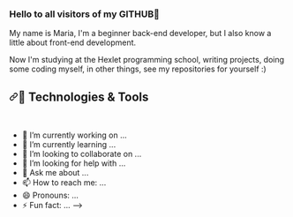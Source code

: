 ### Hello to all visitors of my GITHUB👋

My name is Maria, I'm a beginner back-end developer, but I also know a little about front-end development.

Now I'm studying at the Hexlet programming school, writing projects, doing some coding myself, in other things, see my repositories for yourself :)

<h2 dir="auto"><a id="user-content--technologies--tools" class="anchor" aria-hidden="true" href="#-technologies--tools"><svg class="octicon octicon-link" viewBox="0 0 16 16" version="1.1" width="16" height="16" aria-hidden="true"><path fill-rule="evenodd" d="M7.775 3.275a.75.75 0 001.06 1.06l1.25-1.25a2 2 0 112.83 2.83l-2.5 2.5a2 2 0 01-2.83 0 .75.75 0 00-1.06 1.06 3.5 3.5 0 004.95 0l2.5-2.5a3.5 3.5 0 00-4.95-4.95l-1.25 1.25zm-4.69 9.64a2 2 0 010-2.83l2.5-2.5a2 2 0 012.83 0 .75.75 0 001.06-1.06 3.5 3.5 0 00-4.95 0l-2.5 2.5a3.5 3.5 0 004.95 4.95l1.25-1.25a.75.75 0 00-1.06-1.06l-1.25 1.25a2 2 0 01-2.83 0z"></path></svg></a><g-emoji class="g-emoji" alias="wrench" fallback-src="https://github.githubassets.com/images/icons/emoji/unicode/1f527.png">🔧</g-emoji> Technologies &amp; Tools</h2>
<p dir="auto"><a target="_blank" rel="noopener noreferrer" href="https://camo.githubusercontent.com/9c2deec3ced41b2ead33b346a205a80c106007b17c436fc2dde798c86d8febf8/68747470733a2f2f696d672e736869656c64732e696f2f62616467652f4f532d57696e646f77732d696e666f726d6174696f6e616c3f7374796c653d666c6174266c6f676f3d77696e646f7773266c6f676f436f6c6f723d30303738443626636f6c6f723d363838323945"><img src="https://camo.githubusercontent.com/9c2deec3ced41b2ead33b346a205a80c106007b17c436fc2dde798c86d8febf8/68747470733a2f2f696d672e736869656c64732e696f2f62616467652f4f532d57696e646f77732d696e666f726d6174696f6e616c3f7374796c653d666c6174266c6f676f3d77696e646f7773266c6f676f436f6c6f723d30303738443626636f6c6f723d363838323945" alt="" data-canonical-src="https://img.shields.io/badge/OS-Windows-informational?style=flat&amp;logo=windows&amp;logoColor=0078D6&amp;color=68829E" style="max-width: 100%;"></a>
<a target="_blank" rel="noopener noreferrer" href="https://camo.githubusercontent.com/a19ed7c78f2a7e7c0eedfd79be173afd4f6b136750430e6b097391ba311258b9/68747470733a2f2f696d672e736869656c64732e696f2f62616467652f436f64652d4a6176615363726970742d696e666f726d6174696f6e616c3f7374796c653d666c6174266c6f676f3d4a617661536372697074266c6f676f436f6c6f723d46374446314526636f6c6f723d363838323945"><img src="https://camo.githubusercontent.com/a19ed7c78f2a7e7c0eedfd79be173afd4f6b136750430e6b097391ba311258b9/68747470733a2f2f696d672e736869656c64732e696f2f62616467652f436f64652d4a6176615363726970742d696e666f726d6174696f6e616c3f7374796c653d666c6174266c6f676f3d4a617661536372697074266c6f676f436f6c6f723d46374446314526636f6c6f723d363838323945" alt="" data-canonical-src="https://img.shields.io/badge/Code-JavaScript-informational?style=flat&amp;logo=JavaScript&amp;logoColor=F7DF1E&amp;color=68829E" style="max-width: 100%;"></a>


- 🔭 I’m currently working on ...
- 🌱 I’m currently learning ...
- 👯 I’m looking to collaborate on ...
- 🤔 I’m looking for help with ...
- 💬 Ask me about ...
- 📫 How to reach me: ...
- 😄 Pronouns: ...
- ⚡ Fun fact: ...
-->
